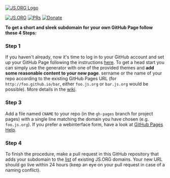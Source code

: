 [![JS.ORG Logo](http://logo.js.org/png/github_header.png)](http://js.org)

[![JS.ORG](https://img.shields.io/badge/js.org-+-FFE70B.svg?style=flat-square)](http://js.org)
[![PRs](https://img.shields.io/github/issues-pr-closed-raw/js-org/js.org.svg?style=flat-square&colorB=31a88b&label=Pull%20Requests)](https://github.com/js-org/js.org/pulls?q=is%3Apr+is%3Aclosed+label%3Aadd)
[![Donate](https://img.shields.io/badge/Donate-for_registrar_fees-blue.svg?style=flat-square&logo=paypal)](https://www.paypal.com/cgi-bin/webscr?cmd=_s-xclick&hosted_button_id=RPBWBDBKW62AC)

**To get a short and sleek subdomain for your own GitHub Page follow these 4 Steps:**

### Step 1
If you haven't already, now it's time to log in to your GitHub account and set up your GitHub Page following the instructions [here](https://pages.github.com/). To get a head start you can simply use the generator with one of the provided themes and **add some reasonable content to your new page**.
sername or the name of your repo according to the existing GitHub Pages URL (for ```http://foo.github.io/bar```, either ```foo.js.org``` or ```bar.js.org``` would be possible). More details in the [wiki](https://github.com/js-org/js.org/wiki).

### Step 3
Add a file named ```CNAME``` to your repo (in the ```gh-pages``` branch for project pages) with a single line matching the domain you have chosen (e.g. ```foo.js.org```). If you prefer a webinterface form, have a look at [GitHub Pages Help](https://help.github.com/articles/adding-or-removing-a-custom-domain-for-your-github-pages-site/).

### Step 4
To finish the procedure, make a pull request in this GitHub repository that adds your subdomain to the [list](https://github.com/js-org/js.org/blob/master/cnames_active.js) of existing JS.ORG domains. Your new URL should go live within 24 hours (keep an eye on your pull request in case of a naming conflict).
